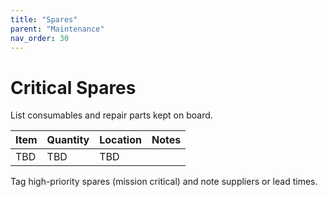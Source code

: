 ```yaml
---
title: "Spares"
parent: "Maintenance"
nav_order: 30
---
```


# Critical Spares

List consumables and repair parts kept on board.

| Item | Quantity | Location | Notes |
| --- | --- | --- | --- |
| TBD | TBD | TBD | |

Tag high-priority spares (mission critical) and note suppliers or lead times.
